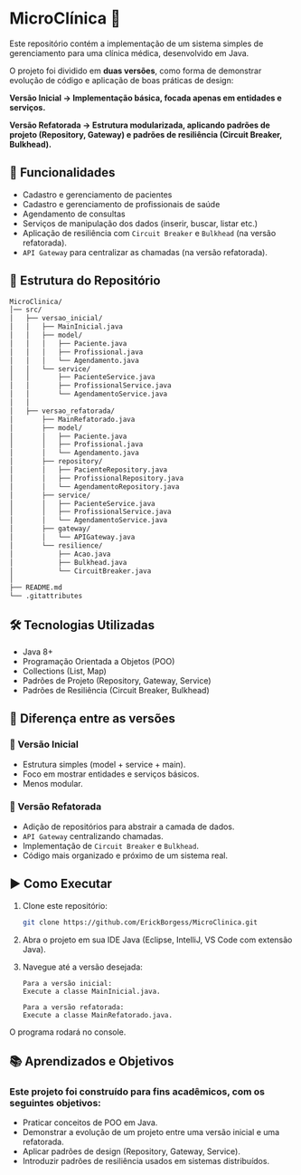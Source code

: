 # MicroClínica 🏥

Este repositório contém a implementação de um sistema simples de gerenciamento para uma clínica médica, desenvolvido em Java.

O projeto foi dividido em **duas versões**, como forma de demonstrar evolução de código e aplicação de boas práticas de design:

**Versão Inicial → Implementação básica, focada apenas em entidades e serviços.**

**Versão Refatorada → Estrutura modularizada, aplicando padrões de projeto (Repository, Gateway) e padrões de resiliência (Circuit Breaker, Bulkhead).**

## 🚀 Funcionalidades

- Cadastro e gerenciamento de pacientes
- Cadastro e gerenciamento de profissionais de saúde
- Agendamento de consultas
- Serviços de manipulação dos dados (inserir, buscar, listar etc.)
- Aplicação de resiliência com `Circuit Breaker` e `Bulkhead` (na versão refatorada).
- `API Gateway` para centralizar as chamadas (na versão refatorada).

## 📂 Estrutura do Repositório

```bash
MicroClinica/
│── src/
│   ├── versao_inicial/
│   │   ├── MainInicial.java
│   │   ├── model/
│   │   │   ├── Paciente.java
│   │   │   ├── Profissional.java
│   │   │   └── Agendamento.java
│   │   └── service/
│   │       ├── PacienteService.java
│   │       ├── ProfissionalService.java
│   │       └── AgendamentoService.java
│   │
│   ├── versao_refatorada/
│       ├── MainRefatorado.java
│       ├── model/
│       │   ├── Paciente.java
│       │   ├── Profissional.java
│       │   └── Agendamento.java
│       ├── repository/
│       │   ├── PacienteRepository.java
│       │   ├── ProfissionalRepository.java
│       │   └── AgendamentoRepository.java
│       ├── service/
│       │   ├── PacienteService.java
│       │   ├── ProfissionalService.java
│       │   └── AgendamentoService.java
│       ├── gateway/
│       │   └── APIGateway.java
│       └── resilience/
│           ├── Acao.java
│           ├── Bulkhead.java
│           └── CircuitBreaker.java
│
├── README.md
└── .gitattributes
```

## 🛠️ Tecnologias Utilizadas

- Java 8+
- Programação Orientada a Objetos (POO)
- Collections (List, Map)
- Padrões de Projeto (Repository, Gateway, Service)
- Padrões de Resiliência (Circuit Breaker, Bulkhead)

## 📖 Diferença entre as versões
### 🔹 Versão Inicial
- Estrutura simples (model + service + main).
- Foco em mostrar entidades e serviços básicos.
- Menos modular.

### 🔹 Versão Refatorada
- Adição de repositórios para abstrair a camada de dados.
- `API Gateway` centralizando chamadas.
- Implementação de `Circuit Breaker` e `Bulkhead`.
- Código mais organizado e próximo de um sistema real.

## ▶️ Como Executar

1. Clone este repositório:
    ```bash
    git clone https://github.com/ErickBorgess/MicroClinica.git
    ```

2. Abra o projeto em sua IDE Java (Eclipse, IntelliJ, VS Code com extensão Java).

3. Navegue até a versão desejada:
    ```
    Para a versão inicial:
    Execute a classe MainInicial.java.

    Para a versão refatorada:
    Execute a classe MainRefatorado.java.
    ```
O programa rodará no console.

## 📚 Aprendizados e Objetivos

### Este projeto foi construído para fins acadêmicos, com os seguintes objetivos:

- Praticar conceitos de POO em Java.
- Demonstrar a evolução de um projeto entre uma versão inicial e uma refatorada.
- Aplicar padrões de design (Repository, Gateway, Service).
- Introduzir padrões de resiliência usados em sistemas distribuídos.

